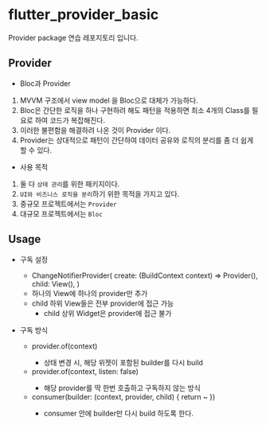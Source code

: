 # flutter_provider_basic

Provider package 연습 레포지토리 입니다.

## Provider

- Bloc과 Provider
1. MVVM 구조에서 view model 을 Bloc으로 대체가 가능하다.
2. Bloc은 간단한 로직을 하나 구현하려 해도 패턴을 적용하면 최소 4개의 Class를 필요로 하여 코드가 복잡해진다.
3. 이러한 불편함을 해결하려 나온 것이 Provider 이다.
4. Provider는 상대적으로 패턴이 간단하여 데이터 공유와 로직의 분리를 좀 더 쉽게 할 수 있다.

- 사용 목적
1. 둘 다 `상태 관리`를 위한 패키지이다.
2. `UI와 비즈니스 로직을 분리`하기 위한 목적을 가지고 있다.
3. 중규모 프로젝트에서는 `Provider`
4. 대규모 프로젝트에서는 `Bloc`

## Usage

- 구독 설정
  - ChangeNotifierProvider(
        create: (BuildContext context) ⇒ Provider(),
        child: View(),
        )
  - 하나의 View에 하나의 provider만 추가
  - child 하위 View들은 전부 provider에 접근 가능
    - child 상위 Widget은 provider에 접근 불가
         
- 구독 방식
    - provider.of<T>(context)
        - 상태 변경 시, 해당 위젯이 포함된 builder를 다시 build
    - provider.of<T>(context, listen: false)
        - 해당 provider를 딱 한번 호출하고 구독하지 않는 방식
    - consumer<T>(builder: (context, provider, child) { return ~ })
        - consumer 안에 builder만 다시 build 하도록 한다.
